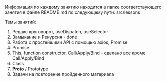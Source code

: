 Информация по каждому занятию находится в папке соответствующего занятия в файле README.md
по следующему пути: src/lessons

Темы занятий:

1) Редакс круговорот, useDispatch, useSelector
2) Замыкание и Рекурсия - done
3) Работа с простейшими API с помощью axios, Promise
4) Promise
5) This, function constructor, Call/Apply/Bind - сделано все кроме Call/Apply/Bind
6) Class
7) __Proto__ / Prototype
8) Задачи на повторение пройденного материала